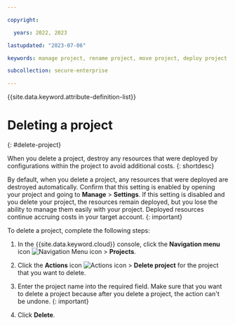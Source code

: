 ```yaml
---

copyright:

  years: 2022, 2023

lastupdated: "2023-07-06"

keywords: manage project, rename project, move project, deploy project

subcollection: secure-enterprise

---
```


{{site.data.keyword.attribute-definition-list}}

# Deleting a project
{: #delete-project}

When you delete a project, destroy any resources that were deployed by configurations within the project to avoid additional costs.
{: shortdesc}

By default, when you delete a project, any resources that were deployed are destroyed automatically. Confirm that this setting is enabled by opening your project and going to **Manage** > **Settings**. If this setting is disabled and you delete your project, the resources remain deployed, but you lose the ability to manage them easily with your project. Deployed resources continue accruing costs in your target account.
{: important}



To delete a project, complete the following steps:

1. In the {{site.data.keyword.cloud}} console, click the **Navigation menu** icon ![Navigation Menu icon](../icons/icon_hamburger.svg "Menu") > **Projects**.
2. Click the **Actions** icon ![Actions icon](../icons/action-menu-icon.svg "Actions") > **Delete project** for the project that you want to delete.
3. Enter the project name into the required field.
    Make sure that you want to delete a project because after you delete a project, the action can't be undone.
    {: important}

4. Click **Delete**.



